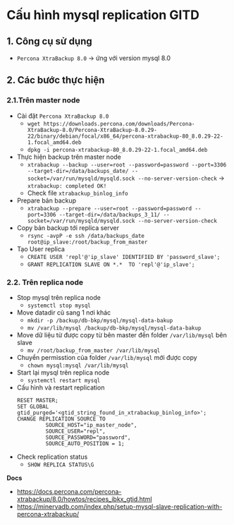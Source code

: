 # Cấu hình mysql replication GITD 
## 1. Công cụ sử dụng
- `Percona XtraBackup 8.0` -> ứng với version mysql 8.0

## 2. Các bước thực hiện
### 2.1.Trên master node
- Cài đặt `Percona XtraBackup 8.0`
    + `wget https://downloads.percona.com/downloads/Percona-XtraBackup-8.0/Percona-XtraBackup-8.0.29-22/binary/debian/focal/x86_64/percona-xtrabackup-80_8.0.29-22-1.focal_amd64.deb`
    + `dpkg -i percona-xtrabackup-80_8.0.29-22-1.focal_amd64.deb`
- Thực hiện backup trên master node
    + `xtrabackup --backup --user=root --password=password --port=3306 --target-dir=/data/backups_date/ --socket=/var/run/mysqld/mysqld.sock --no-server-version-check` -> `xtrabackup: completed OK!`
    + Check file `xtrabackup_binlog_info`
- Prepare bản backup 
    + `xtrabackup --prepare --user=root --password=password --port=3306 --target-dir=/data/backups_3_11/ --socket=/var/run/mysqld/mysqld.sock --no-server-version-check`
- Copy bản backup tới replica server
    + `rsync -avpP -e ssh /data/backups_date root@ip_slave:/root/backup_from_master`
- Tạo User replica 
    + `CREATE USER 'repl'@'ip_slave' IDENTIFIED BY 'password_slave';`
    + `GRANT REPLICATION SLAVE ON *.*  TO 'repl'@'ip_slave';`

### 2.2. Trên replica node
- Stop mysql trên replica node
    + `systemctl stop mysql`
- Move datadir cũ sang 1 nơi khác
    + `mkdir -p /backup/db-bkp/mysql/mysql-data-bakup`
    + `mv /var/lib/mysql /backup/db-bkp/mysql/mysql-data-bakup`
- Move dữ liệu từ được copy từ bên master đến folder `/var/lib/mysql` bên slave
    + `mv /root/backup_from_master /var/lib/mysql`
- Chuyển permisstion của folder `/var/lib/mysql` mới được copy
    + `chown mysql:mysql /var/lib/mysql`
- Start lại mysql trên replica node
    + `systemctl restart mysql`
- Cấu hình và restart replication
    ```
    RESET MASTER;
    SET GLOBAL gtid_purged='<gtid_string_found_in_xtrabackup_binlog_info>';
    CHANGE REPLICATION SOURCE TO
             SOURCE_HOST="ip_master_node",
             SOURCE_USER="repl",
             SOURCE_PASSWORD="password",
             SOURCE_AUTO_POSITION = 1;
    ```
- Check replication status
    + `SHOW REPLICA STATUS\G`

__Docs__
- https://docs.percona.com/percona-xtrabackup/8.0/howtos/recipes_ibkx_gtid.html
- https://minervadb.com/index.php/setup-mysql-slave-replication-with-percona-xtrabackup/